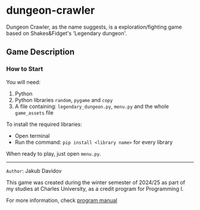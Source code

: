 # dungeon-crawler

Dungeon Crawler, as the name suggests, is a exploration/fighting game based on Shakes&Fidget's 'Legendary dungeon'.

## Game Description

### How to Start

You will need: 
  1. Python
  2. Python libraries `random`, `pygame` and `copy`
  3. A file containing: `legendary_dungeon.py`, `menu.py` and the whole `game_assets` file


To install the required libraries:
 - Open terminal
 - Run the command: `pip install <library name>` for every library


When ready to play, just open `menu.py`.

---

`Author`: Jakub Davidov

This game was created during the winter semester of 2024/25 as part of my studies at Charles University, as a credit program for Programming I.

For more information, check [program manual](https://github.com/Cooleraak/dungeon-crawler/blob/main/docs/program_manual.md)

